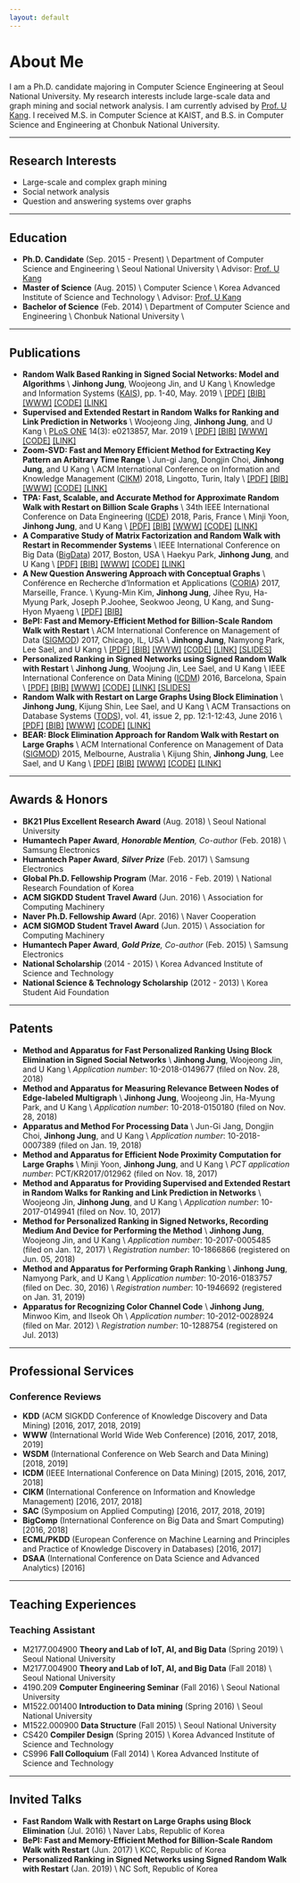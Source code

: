 ```yaml
---
layout: default
---
```


# About Me
I am a Ph.D. candidate majoring in Computer Science Engineering at Seoul National University. 
My research interests include large-scale data and graph mining and social network analysis.
I am currently advised by [Prof. U Kang](https://datalab.snu.ac.kr/~ukang/). 
I received M.S. in Computer Science at KAIST, and B.S. in Computer Science and Engineering at Chonbuk National University. 



* * *

## Research Interests
* Large-scale and complex graph mining 
* Social network analysis
* Question and answering systems over graphs

* * *

## Education
* **Ph.D. Candidate** (Sep. 2015 - Present) \\
  Department of Computer Science and Engineering  \\
  Seoul National University \\
  Advisor: [Prof. U Kang](https://datalab.snu.ac.kr/~ukang/) 
* **Master of Science** (Aug. 2015) \\
  Computer Science \\
  Korea Advanced Institute of Science and Technology \\
  Advisor: [Prof. U Kang](https://datalab.snu.ac.kr/~ukang/) 
* **Bachelor of Science** (Feb. 2014) \\
  Department of Computer Science and Engineering  \\
  Chonbuk National University \\
  <!--Advisor: [Prof. Il-Seok Oh](http://cv.jbnu.ac.kr/index.php?mid=professor)-->

* * *

## Publications
* **Random Walk Based Ranking in Signed Social Networks: Model and Algorithms** \\
  **Jinhong Jung**, Woojeong Jin, and U Kang \\
  Knowledge and Information Systems ([KAIS](http://link.springer.com/journal/10115)), pp. 1-40, May. 2019 \\
  [[PDF]](https://link.springer.com/content/pdf/10.1007%2Fs10115-019-01364-z.pdf) 
  [[BIB]]() 
  [[WWW]](https://datalab.snu.ac.kr/srwrpre/)
  [[CODE]](http://datalab.snu.ac.kr/srwrpre/resources/SRWRPre-v1.1.zip)
  [[LINK]](https://link.springer.com/article/10.1007/s10115-019-01364-z)
* **Supervised and Extended Restart in Random Walks for Ranking and Link Prediction in Networks** \\
  Woojeong Jing, **Jinhong Jung**, and U Kang \\
  [PLoS ONE](http://journals.plos.org/plosone/) 14(3): e0213857, Mar. 2019 \\
  [[PDF]](https://journals.plos.org/plosone/article/file?id=10.1371/journal.pone.0213857&type=printable)
  [[BIB]]() 
  [[WWW]](https://datalab.snu.ac.kr/sure/)
  [[CODE]](https://datalab.snu.ac.kr/sure/resources/SuRe-v1.0.zip)
  [[LINK]](https://journals.plos.org/plosone/article?id=10.1371/journal.pone.0213857)
* **Zoom-SVD: Fast and Memory Efficient Method for Extracting Key Pattern an Arbitrary Time Range** \\
  Jun-gi Jang, Dongjin Choi, **Jinhong Jung**, and U Kang \\
  ACM International Conference on Information and Knowledge Management ([CIKM](http://www.cikm2018.units.it/)) 2018, Lingotto, Turin, Italy \\
  [[PDF]](http://datalab.snu.ac.kr/~ukang/papers/zoomsvdCIKM18.pdf)
  [[BIB]](http://datalab.snu.ac.kr/~ukang/papers/zoomsvdCIKM18.bib) 
  [[WWW]](http://datalab.snu.ac.kr/zoomsvd)
  [[CODE]](https://datalab.snu.ac.kr/zoomsvd/resources/TRSVD_v1.zip)
  [[LINK]](https://dl.acm.org/citation.cfm?id=3271682)
* **TPA: Fast, Scalable, and Accurate Method for Approximate Random Walk with Restart on Billion Scale Graphs** \\
  34th IEEE International Conference on Data Engineering ([ICDE](https://icde2018.org/)) 2018, Paris, France \\
  Minji Yoon, **Jinhong Jung**, and U Kang \\
  [[PDF]](http://datalab.snu.ac.kr/~ukang/papers/tpaICDE18.pdf)
  [[BIB]](http://datalab.snu.ac.kr/~ukang/papers/tpaICDE18.bib) 
  [[WWW]](http://datalab.snu.ac.kr/tpa)
  [[CODE]](https://datalab.snu.ac.kr/tpa/resources/TPA_v1.0.tar.gz)
  [[LINK]](https://ieeexplore.ieee.org/abstract/document/8509326)
* **A Comparative Study of Matrix Factorization and Random Walk with Restart in Recommender Systems** \\
  IEEE International Conference on Big Data ([BigData](http://cci.drexel.edu/bigdata/bigdata2017/)) 2017, Boston, USA \\
  Haekyu Park, **Jinhong Jung**, and U Kang \\
  [[PDF]](http://datalab.snu.ac.kr/~ukang/papers/mfrwrBigData17.pdf)
  [[BIB]](http://datalab.snu.ac.kr/~ukang/papers/mfrwrBigData17.bib)
  [[WWW]](http://datalab.snu.ac.kr/mfrwr)
  [[CODE]](https://datalab.snu.ac.kr/mfrwr/resources/MFRWR-1.0.tar.gz)
  [[LINK]](https://ieeexplore.ieee.org/abstract/document/8257991)
* **A New Question Answering Approach with Conceptual Graphs** \\
  Conférence en Recherche d’Information et Applications ([CORIA](http://www.lsis.org/coria2017/index.php/en/175-2/)) 2017, Marseille, France. \\
  Kyung-Min Kim, **Jinhong Jung**, Jihee Ryu, Ha-Myung Park, Joseph P.Joohee, Seokwoo Jeong, U Kang, and Sung-Hyon Myaeng \\
  [[PDF]](http://datalab.snu.ac.kr/~ukang/papers/qaCORIA17.pdf)
  [[BIB]](http://datalab.snu.ac.kr/~ukang/papers/qaCORIA17.bib)
* **BePI: Fast and Memory-Efficient Method for Billion-Scale Random Walk with Restart** \\
  ACM International Conference on Management of Data ([SIGMOD](http://www.sigmod2017.org/)) 2017, Chicago, IL, USA \\
  **Jinhong Jung**, Namyong Park, Lee Sael, and U Kang \\
  [[PDF]](http://datalab.snu.ac.kr/~ukang/papers/bepiSIGMOD17.pdf)
  [[BIB]](http://datalab.snu.ac.kr/~ukang/papers/bepiSIGMOD17.bib)
  [[WWW]](http://datalab.snu.ac.kr/bepi)
  [[CODE]](https://datalab.snu.ac.kr/bepi/resources/BePI_matlab_v1.1.tar.gz)
  [[LINK]](https://dl.acm.org/citation.cfm?id=3035950)
  [[SLIDES]](https://datalab.snu.ac.kr/~jinhong/slides/bepiSIGMOD2017.pptx)
* **Personalized Ranking in Signed Networks using Signed Random Walk with Restart** \\
  **Jinhong Jung**, Woojung Jin, Lee Sael, and U Kang \\
  IEEE International Conference on Data Mining ([ICDM](http://icdm2016.eurecat.org/)) 2016, Barcelona, Spain \\
  [[PDF]](http://datalab.snu.ac.kr/~ukang/papers/srwrICDM16.pdf)
  [[BIB]](http://datalab.snu.ac.kr/~ukang/papers/srwrICDM16.bib)
  [[WWW]](http://datalab.snu.ac.kr/srwr)
  [[CODE]](https://datalab.snu.ac.kr/srwr/resources/SRWR-v1.2.zip)
  [[LINK]](https://ieeexplore.ieee.org/abstract/document/7837935)
  [[SLIDES]](http://datalab.snu.ac.kr/~jinhong/slides/srwrICDM2016.pptx)
* **Random Walk with Restart on Large Graphs Using Block Elimination** \\
  **Jinhong Jung**, Kijung Shin, Lee Sael, and U Kang \\
  ACM Transactions on Database Systems ([TODS](http://tods.acm.org/)), vol. 41, issue 2, pp. 12:1-12:43, June 2016 \\
  [[PDF]](http://datalab.snu.ac.kr/~ukang/papers/bearTODS2016.pdf)
  [[BIB]](http://datalab.snu.ac.kr/~ukang/papers/bearTODS2016.bib)
  [[WWW]](http://datalab.snu.ac.kr/bear)
  [[CODE]](https://datalab.snu.ac.kr/bear/code/BEAR-2.0.zip)
  [[LINK]](https://dl.acm.org/citation.cfm?id=2901736)
* **BEAR: Block Elimination Approach for Random Walk with Restart on Large Graphs** \\
  ACM International Conference on Management of Data ([SIGMOD](http://www.sigmod2015.org/)) 2015, Melbourne, Australia \\
  Kijung Shin, **Jinhong Jung**, Lee Sael, and U Kang \\
  [[PDF]](http://datalab.snu.ac.kr/~ukang/papers/bearSIGMOD2015.pdf)
  [[BIB]](http://datalab.snu.ac.kr/~ukang/papers/bearSIGMOD2015.bib)
  [[WWW]](http://datalab.snu.ac.kr/bear)
  [[CODE]](https://datalab.snu.ac.kr/bear/code/BEAR-1.0.zip)
  [[LINK]](https://dl.acm.org/citation.cfm?id=2723716)

* * *

## Awards & Honors
* **BK21 Plus Excellent Research Award** (Aug. 2018) \\
  Seoul National University
* **Humantech Paper Award**, ***Honorable Mention**, Co-author* (Feb. 2018) \\
  Samsung Electronics
* **Humantech Paper Award**, ***Silver Prize*** (Feb. 2017) \\
  Samsung Electronics
* **Global Ph.D. Fellowship Program** (Mar. 2016 - Feb. 2019) \\
  National Research Foundation of Korea
* **ACM SIGKDD Student Travel Award** (Jun. 2016) \\
  Association for Computing Machinery
* **Naver Ph.D. Fellowship Award** (Apr. 2016) \\
  Naver Cooperation
* **ACM SIGMOD Student Travel Award** (Jun. 2015) \\
  Association for Computing Machinery
* **Humantech Paper Award**, ***Gold Prize**, Co-author* (Feb. 2015) \\
  Samsung Electronics
* **National Scholarship** (2014 - 2015) \\
  Korea Advanced Institute of Science and Technology 
* **National Science & Technology Scholarship** (2012 - 2013) \\
  Korea Student Aid Foundation

* * *

## Patents
* **Method and Apparatus for Fast Personalized Ranking Using Block Elimination in Signed Social Networks** \\
  **Jinhong Jung**, Woojeong Jin, and U Kang \\
  *Application number*: 10-2018-0149677 (filed on Nov. 28, 2018)
* **Method and Apparatus for Measuring Relevance Between Nodes of Edge-labeled Multigraph** \\
  **Jinhong Jung**, Woojeong Jin, Ha-Myung Park, and U Kang \\
  *Application number*: 10-2018-0150180 (filed on Nov. 28, 2018)
* **Apparatus and Method For Processing Data** \\
  Jun-Gi Jang, Dongjin Choi, **Jinhong Jung**, and U Kang \\
  *Application number*: 10-2018-0007389 (filed on Jan. 19, 2018)
* **Method and Apparatus for Efficient Node Proximity Computation for Large Graphs** \\
  Minji Yoon, **Jinhong Jung**, and U Kang \\
  *PCT application number*: PCT/KR2017/012962 (filed on Nov. 18, 2017)
* **Method and Apparatus for Providing Supervised and Extended Restart in Random Walks for Ranking and Link Prediction in Networks** \\
  Woojeong Jin, **Jinhong Jung**, and U Kang \\
  *Application number*: 10-2017-0149941 (filed on Nov. 10, 2017)
* **Method for Personalized Ranking in Signed Networks, Recording Medium And Device for Performing the Method** \\
  **Jinhong Jung**, Woojeong Jin, and U Kang \\
  *Application number*: 10-2017-0005485 (filed on Jan. 12, 2017) \\
  *Registration number*: 10-1866866 (registered on Jun. 05, 2018)
* **Method and Apparatus for Performing Graph Ranking** \\
  **Jinhong Jung**, Namyong Park, and U Kang \\
  *Application number*: 10-2016-0183757 (filed on Dec. 30, 2016) \\
  *Registration number*: 10-1946692 (registered on Jan. 31, 2019)
* **Apparatus for Recognizing Color Channel Code** \\
  **Jinhong Jung**, Minwoo Kim, and Ilseok Oh \\
  *Application number*: 10-2012-0028924 (filed on Mar. 2012) \\
  *Registration number*: 10-1288754 (registered on Jul. 2013)


* * *

## Professional Services
### Conference Reviews
* **KDD** (ACM SIGKDD Conference of Knowledge Discovery and Data Mining) 
  [2016, 2017, 2018, 2019]
* **WWW** (International World Wide Web Conference)
  [2016, 2017, 2018, 2019]
* **WSDM** (International Conference on Web Search and Data Mining)
  [2018, 2019]
* **ICDM** (IEEE International Conference on Data Mining) 
  [2015, 2016, 2017, 2018]
* **CIKM** (International Conference on Information and Knowledge Management) 
  [2016, 2017, 2018]
* **SAC** (Symposium on Applied Computing) 
  [2016, 2017, 2018, 2019]
* **BigComp** (International Conference on Big Data and Smart Computing) 
  [2016, 2018]
* **ECML/PKDD** (European Conference on Machine Learning and Principles and Practice of Knowledge Discovery in Databases) 
  [2016, 2017]
* **DSAA** (International Conference on Data Science and Advanced Analytics) 
  [2016]

* * *
  
## Teaching Experiences
### Teaching Assistant
* M2177.004900 **Theory and Lab of IoT, AI, and Big Data** (Spring 2019) \\
  Seoul National University
* M2177.004900 **Theory and Lab of IoT, AI, and Big Data** (Fall 2018) \\
  Seoul National University
* 4190.209 **Computer Engineering Seminar** (Fall 2016) \\
  Seoul National University
* M1522.001400 **Introduction to Data mining** (Spring 2016) \\
  Seoul National University
* M1522.000900 **Data Structure** (Fall 2015) \\
  Seoul National University
* CS420 **Compiler Design** (Spring 2015) \\
  Korea Advanced Institute of Science and Technology 
* CS996 **Fall Colloquium** (Fall 2014) \\
  Korea Advanced Institute of Science and Technology 
  
* * *
## Invited Talks
* **Fast Random Walk with Restart on Large Graphs using Block Elimination** (Jul. 2016) \\
  Naver Labs, Republic of Korea
* **BePI: Fast and Memory-Efficient Method for Billion-Scale Random Walk with Restart** (Jun. 2017) \\
  KCC, Republic of Korea
* **Personalized Ranking in Signed Networks using Signed Random Walk with Restart** (Jan. 2019) \\
  NC Soft, Republic of Korea




<!--
Text can be **bold**, _italic_, or ~~strikethrough~~.

[Link to another page](./another-page.html).

There should be whitespace between paragraphs.

There should be whitespace between paragraphs. We recommend including a README, or a file with information about your project.

# Header 1

This is a normal paragraph following a header. GitHub is a code hosting platform for version control and collaboration. It lets you and others work together on projects from anywhere.

## Header 2

> This is a blockquote following a header.
>
> When something is important enough, you do it even if the odds are not in your favor.

### Header 3

```js
// Javascript code with syntax highlighting.
var fun = function lang(l) {
  dateformat.i18n = require('./lang/' + l)
  return true;
}
```

```ruby
# Ruby code with syntax highlighting
GitHubPages::Dependencies.gems.each do |gem, version|
  s.add_dependency(gem, "= #{version}")
end
```

#### Header 4

*   This is an unordered list following a header.
*   This is an unordered list following a header.
*   This is an unordered list following a header.

##### Header 5

1.  This is an ordered list following a header.
2.  This is an ordered list following a header.
3.  This is an ordered list following a header.

###### Header 6

| head1        | head two          | three |
|:-------------|:------------------|:------|
| ok           | good swedish fish | nice  |
| out of stock | good and plenty   | nice  |
| ok           | good `oreos`      | hmm   |
| ok           | good `zoute` drop | yumm  |

### There's a horizontal rule below this.

* * *

### Here is an unordered list:

*   Item foo
*   Item bar
*   Item baz
*   Item zip

### And an ordered list:

1.  Item one
1.  Item two
1.  Item three
1.  Item four

### And a nested list:

- level 1 item
  - level 2 item
  - level 2 item
    - level 3 item
    - level 3 item
- level 1 item
  - level 2 item
  - level 2 item
  - level 2 item
- level 1 item
  - level 2 item
  - level 2 item
- level 1 item

### Small image

![Octocat](https://github.githubassets.com/images/icons/emoji/octocat.png)

### Large image

![Branching](https://guides.github.com/activities/hello-world/branching.png)


### Definition lists can be used with HTML syntax.

<dl>
<dt>Name</dt>
<dd>Godzilla</dd>
<dt>Born</dt>
<dd>1952</dd>
<dt>Birthplace</dt>
<dd>Japan</dd>
<dt>Color</dt>
<dd>Green</dd>
</dl>

```
Long, single-line code blocks should not wrap. They should horizontally scroll if they are too long. This line should be long enough to demonstrate this.
```

```
The final element.
```
-->
